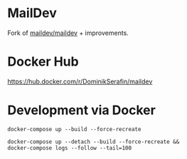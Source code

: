 # MailDev

Fork of [maildev/maildev](https://github.com/maildev/maildev/) + improvements.

# Docker Hub

https://hub.docker.com/r/DominikSerafin/maildev


# Development via Docker

`docker-compose up --build --force-recreate`

```
docker-compose up --detach --build --force-recreate &&
docker-compose logs --follow --tail=100
```
